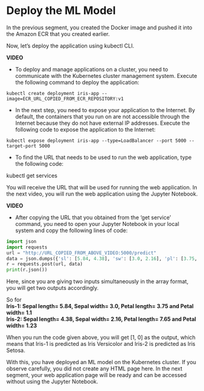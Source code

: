 # Deploy the ML Model

In the previous segment, you created the Docker image and pushed it into the Amazon ECR that you created earlier.

Now, let’s deploy the application using kubectl CLI.

**VIDEO**

-   To deploy and manage applications on a cluster, you need to communicate with the Kubernetes cluster management system. Execute the following command to deploy the application:

```shell
kubectl create deployment iris-app --image=ECR_URL_COPIED_FROM_ECR_REPOSITORY:v1
```

-   In the next step, you need to expose your application to the Internet. By default, the containers that you run on are not accessible through the Internet because they do not have external IP addresses. Execute the following code to expose the application to the Internet:

```shell
kubectl expose deployment iris-app --type=LoadBalancer --port 5000 --target-port 5000
```

-   To find the URL that needs to be used to run the web application, type the following code:

kubectl get services

You will receive the URL that will be used for running the web application. In the next video, you will run the web application using the Jupyter Notebook.

**VIDEO**

-   After copying the URL that you obtained from the ‘get service’ command, you need to open your Jupyter Notebook in your local system and copy the following lines of code:

```python
import json
import requests
url = "http://URL_COPIED_FROM_ABOVE_VIDEO:5000/predict"
data = json.dumps({'sl': [5.84, 4.38], 'sw': [3.0, 2.16], 'pl': [3.75, 7.65], 'pw': [1.1, 1.23]})
r = requests.post(url, data)
print(r.json())
```

Here, since you are giving two inputs simultaneously in the array format, you will get two outputs accordingly.

So for   
**Iris-1: Sepal length= 5.84, Sepal width= 3.0, Petal length= 3.75 and Petal width= 1.1  
Iris-2: Sepal length= 4.38, Sepal width= 2.16, Petal length= 7.65 and Petal width= 1.23**

When you run the code given above, you will get [1, 0] as the output, which means that Iris-1 is predicted as Iris Versicolor and Iris-2 is predicted as Iris Setosa.

With this, you have deployed an ML model on the Kubernetes cluster. If you observe carefully, you did not create any HTML page here. In the next segment, your web application page will be ready and can be accessed without using the Jupyter Notebook.